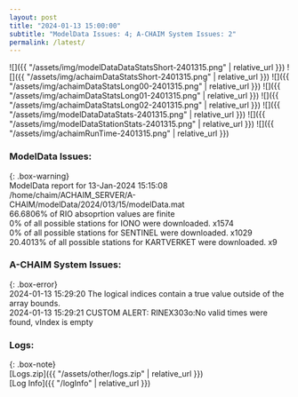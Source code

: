 ```yaml
---
layout: post
title: "2024-01-13 15:00:00"
subtitle: "ModelData Issues: 4; A-CHAIM System Issues: 2"
permalink: /latest/
---
```


![]({{ "/assets/img/modelDataDataStatsShort-2401315.png" | relative_url }})
![]({{ "/assets/img/achaimDataStatsShort-2401315.png" | relative_url }})
![]({{ "/assets/img/achaimDataStatsLong00-2401315.png" | relative_url }})
![]({{ "/assets/img/achaimDataStatsLong01-2401315.png" | relative_url }})
![]({{ "/assets/img/achaimDataStatsLong02-2401315.png" | relative_url }})
![]({{ "/assets/img/modelDataDataStats-2401315.png" | relative_url }})
![]({{ "/assets/img/modelDataStationStats-2401315.png" | relative_url }})
![]({{ "/assets/img/achaimRunTime-2401315.png" | relative_url }})


### ModelData Issues:  
  
{: .box-warning}  
 ModelData report for 13-Jan-2024 15:15:08   
 /home/chaim/ACHAIM_SERVER/A-CHAIM/modelData/2024/013/15/modelData.mat   
 66.6806% of RIO absoprtion values are finite   
 0% of all possible stations for IONO were downloaded. x1574   
 0% of all possible stations for SENTINEL were downloaded. x1029   
 20.4013% of all possible stations for KARTVERKET were downloaded. x9   
  
### A-CHAIM System Issues:  
  
{: .box-error}  
2024-01-13 15:29:20 The logical indices contain a true value outside of the array bounds.  
2024-01-13 15:29:21 CUSTOM ALERT: RINEX303o:No valid times were found, vIndex is empty  

### Logs:  
  
{: .box-note}  
[Logs.zip]({{ "/assets/other/logs.zip" | relative_url }})  
[Log Info]({{ "/logInfo" | relative_url }})  

